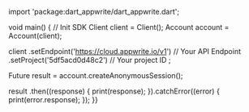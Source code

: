 import 'package:dart_appwrite/dart_appwrite.dart';

void main() { // Init SDK
  Client client = Client();
  Account account = Account(client);

  client
    .setEndpoint('https://cloud.appwrite.io/v1') // Your API Endpoint
    .setProject('5df5acd0d48c2') // Your project ID
  ;

  Future result = account.createAnonymousSession();

  result
    .then((response) {
      print(response);
    }).catchError((error) {
      print(error.response);
  });
}}